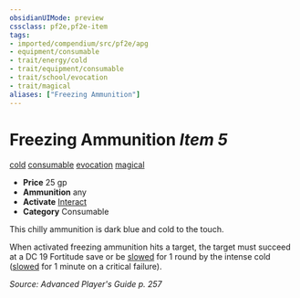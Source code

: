 ```yaml
---
obsidianUIMode: preview
cssclass: pf2e,pf2e-item
tags:
- imported/compendium/src/pf2e/apg
- equipment/consumable
- trait/energy/cold
- trait/equipment/consumable
- trait/school/evocation
- trait/magical
aliases: ["Freezing Ammunition"]
---
```

# Freezing Ammunition *Item 5*  
[cold](cold.md)  [consumable](consumable.md)  [evocation](evocation.md)  [magical](magical.md)  

- **Price** 25 gp
- **Ammunition** any
- **Activate** [Interact](interact.md)
- **Category** Consumable

This chilly ammunition is dark blue and cold to the touch.

When activated freezing ammunition hits a target, the target must succeed at a DC 19 Fortitude save or be [slowed](conditions.md#Slowed) for 1 round by the intense cold ([slowed](conditions.md#Slowed) for 1 minute on a critical failure).

*Source: Advanced Player's Guide p. 257*